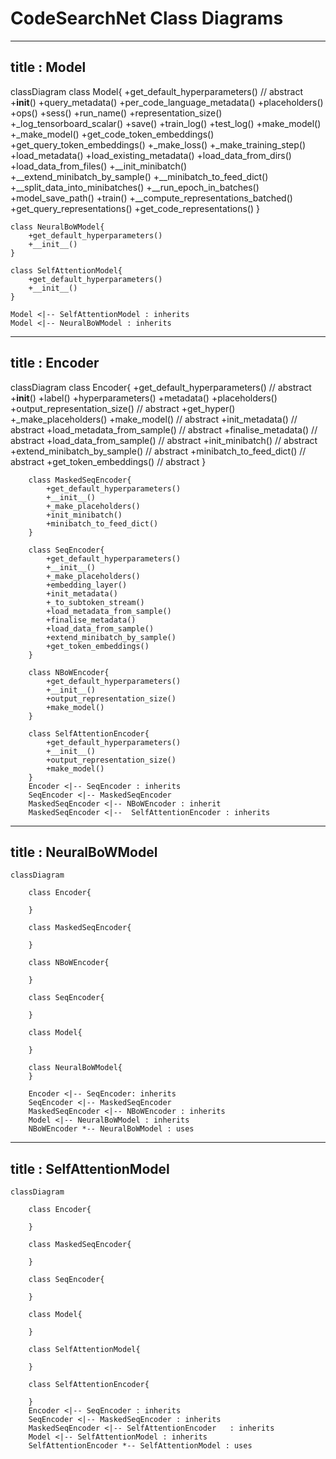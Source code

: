 # CodeSearchNet Class Diagrams
---
title : Model
---
classDiagram
    class Model{
        +get_default_hyperparameters() // abstract
        +__init__()
        +query_metadata()
        +per_code_language_metadata()
        +placeholders()
        +ops()
        +sess()
        +run_name()
        +representation_size()
        +_log_tensorboard_scalar()
        +save()
        +train_log()
        +test_log()
        +make_model()
        +_make_model()
        +get_code_token_embeddings()
        +get_query_token_embeddings()
        +_make_loss()
        +_make_training_step()
        +load_metadata()
        +load_existing_metadata()
        +load_data_from_dirs()
        +load_data_from_files()
        +__init_minibatch()
        +__extend_minibatch_by_sample()
        +__minibatch_to_feed_dict()
        +__split_data_into_minibatches()
        +__run_epoch_in_batches()
        +model_save_path()
        +train()
        +__compute_representations_batched()
        +get_query_representations()
        +get_code_representations()
    }

    class NeuralBoWModel{
        +get_default_hyperparameters()
        +__init__()
    }

    class SelfAttentionModel{
        +get_default_hyperparameters()
        +__init__()
    }

    Model <|-- SelfAttentionModel : inherits
    Model <|-- NeuralBoWModel : inherits
---
title : Encoder
---
classDiagram
    class Encoder{
            +get_default_hyperparameters() // abstract
            +__init__()
            +label()
            +hyperparameters()
            +metadata()
            +placeholders()
            +output_representation_size() // abstract
            +get_hyper()
            +_make_placeholders()
            +make_model() // abstract
            +init_metadata() // abstract
            +load_metadata_from_sample() // abstract
            +finalise_metadata() // abstract
            +load_data_from_sample() // abstract
            +init_minibatch() // abstract
            +extend_minibatch_by_sample() // abstract
            +minibatch_to_feed_dict() // abstract
            +get_token_embeddings() // abstract
        }

        class MaskedSeqEncoder{
            +get_default_hyperparameters()
            +__init__()
            +_make_placeholders()
            +init_minibatch()
            +minibatch_to_feed_dict()
        }

        class SeqEncoder{
            +get_default_hyperparameters()
            +__init__()
            +_make_placeholders()
            +embedding_layer()
            +init_metadata()
            +_to_subtoken_stream()
            +load_metadata_from_sample()
            +finalise_metadata()
            +load_data_from_sample()
            +extend_minibatch_by_sample()
            +get_token_embeddings()
        }

        class NBoWEncoder{
            +get_default_hyperparameters()
            +__init__()
            +output_representation_size()
            +make_model()
        }

        class SelfAttentionEncoder{
            +get_default_hyperparameters()
            +__init__()
            +output_representation_size()
            +make_model()
        }
        Encoder <|-- SeqEncoder : inherits
        SeqEncoder <|-- MaskedSeqEncoder
        MaskedSeqEncoder <|-- NBoWEncoder : inherit
        MaskedSeqEncoder <|--  SelfAttentionEncoder : inherits
---
title : NeuralBoWModel
---
```mermaid
classDiagram

    class Encoder{
        
    }

    class MaskedSeqEncoder{
        
    }

    class NBoWEncoder{
        
    }

    class SeqEncoder{
        
    }

    class Model{

    }

    class NeuralBoWModel{
    }

    Encoder <|-- SeqEncoder: inherits
    SeqEncoder <|-- MaskedSeqEncoder
    MaskedSeqEncoder <|-- NBoWEncoder : inherits
    Model <|-- NeuralBoWModel : inherits
    NBoWEncoder *-- NeuralBoWModel : uses

```
---
title : SelfAttentionModel
---
```mermaid
classDiagram

    class Encoder{
        
    }

    class MaskedSeqEncoder{
        
    }

    class SeqEncoder{
        
    }

    class Model{
        
    }

    class SelfAttentionModel{
        
    }

    class SelfAttentionEncoder{
        
    }
    Encoder <|-- SeqEncoder : inherits
    SeqEncoder <|-- MaskedSeqEncoder : inherits
    MaskedSeqEncoder <|-- SelfAttentionEncoder   : inherits
    Model <|-- SelfAttentionModel : inherits
    SelfAttentionEncoder *-- SelfAttentionModel : uses

```